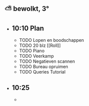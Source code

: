 ## ⛅ bewolkt, 3°
- ## 10:10 Plan
	- TODO Lopen en boodschappen
	- TODO 20 blz [[Roll]]
	- TODO Piano
	- TODO Veerkamp
	- TODO Negatieven scannen
	- TODO Bureau opruimen
	- TODO Queries  Tutorial
- ## 10:25
	-